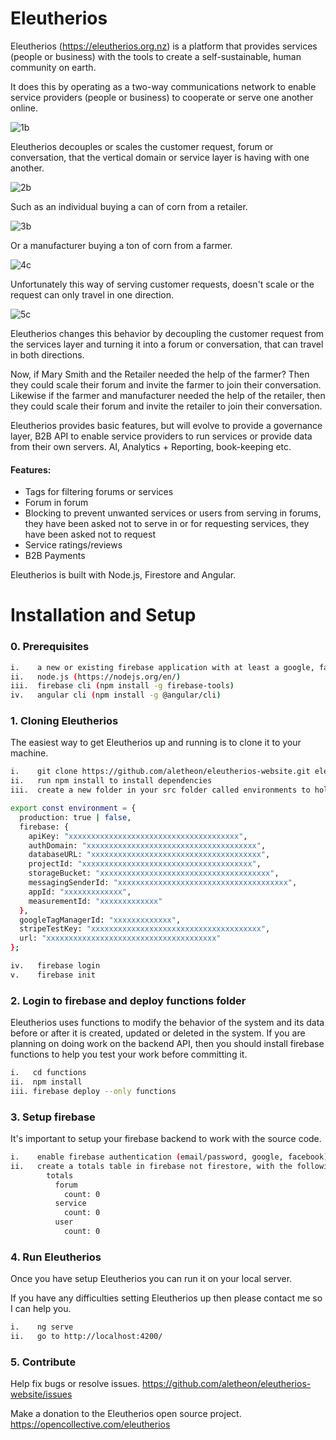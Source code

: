# Eleutherios

Eleutherios (https://eleutherios.org.nz) is a platform that provides services (people or business) with the tools to create a self-sustainable, human community on earth.

It does this by operating as a two-way communications network to enable service providers (people or business) to cooperate or serve one another online.

![1b](./src/assets/1b.png)

Eleutherios decouples or scales the customer request, forum or conversation, that the vertical domain or service layer is having with one another.

![2b](./src/assets/2b.png)

Such as an individual buying a can of corn from a retailer.

![3b](./src/assets/3b.png)

Or a manufacturer buying a ton of corn from a farmer.

![4c](./src/assets/4b.png)

Unfortunately this way of serving customer requests, doesn't scale or the request can only travel in one direction.

![5c](./src/assets/5b.png)

Eleutherios changes this behavior by decoupling the customer request from the services layer and turning it into a forum or conversation, that can travel in both directions.

Now, if Mary Smith and the Retailer needed the help of the farmer?  Then they could scale their forum and invite the farmer to join their conversation.  Likewise if the farmer and manufacturer needed the help of the retailer, then they could scale their forum and invite the retailer to join their conversation.

Eleutherios provides basic features, but will evolve to provide a governance layer, B2B API to enable service providers to run services or provide data from their own servers.  AI, Analytics + Reporting, book-keeping etc.

#### Features:

* Tags for filtering forums or services
* Forum in forum
* Blocking to prevent unwanted services or users from serving in forums, they have been asked not to serve in or for requesting services, they have been asked not to request
* Service ratings/reviews
* B2B Payments

Eleutherios is built with Node.js, Firestore and Angular.

# Installation and Setup

### 0. Prerequisites

```bash
i.    a new or existing firebase application with at least a google, facebook or email passwordless provider
ii.   node.js (https://nodejs.org/en/)
iii.  firebase cli (npm install -g firebase-tools)
iv.   angular cli (npm install -g @angular/cli)
```

### 1. Cloning Eleutherios

The easiest way to get Eleutherios up and running is to clone it to your machine.

```bash
i.    git clone https://github.com/aletheon/eleutherios-website.git eleutherios-website
ii.   run npm install to install dependencies
iii.  create a new folder in your src folder called environments to hold your environment (environment.prod.ts and environment.ts) variables:
```

```bash
export const environment = {
  production: true | false,
  firebase: {
    apiKey: "xxxxxxxxxxxxxxxxxxxxxxxxxxxxxxxxxxxxxx",
    authDomain: "xxxxxxxxxxxxxxxxxxxxxxxxxxxxxxxxxxxxxx",
    databaseURL: "xxxxxxxxxxxxxxxxxxxxxxxxxxxxxxxxxxxxxx",
    projectId: "xxxxxxxxxxxxxxxxxxxxxxxxxxxxxxxxxxxxxx",
    storageBucket: "xxxxxxxxxxxxxxxxxxxxxxxxxxxxxxxxxxxxxx",
    messagingSenderId: "xxxxxxxxxxxxxxxxxxxxxxxxxxxxxxxxxxxxxx",
    appId: "xxxxxxxxxxxxx",
    measurementId: "xxxxxxxxxxxxx"
  },
  googleTagManagerId: "xxxxxxxxxxxxx",
  stripeTestKey: "xxxxxxxxxxxxxxxxxxxxxxxxxxxxxxxxxxxxxx",
  url: "xxxxxxxxxxxxxxxxxxxxxxxxxxxxxxxxxxxxxx"
};
```
```bash
iv.   firebase login
v.    firebase init
```

### 2. Login to firebase and deploy functions folder

Eleutherios uses functions to modify the behavior of the system and its data before or after it is created, updated or deleted in the system.  If you are planning on doing work on the backend API, then you should install firebase functions to help you test your work before committing it.

```bash
i.   cd functions
ii.  npm install
iii. firebase deploy --only functions
```

### 3. Setup firebase

It's important to setup your firebase backend to work with the source code.

```bash
i.    enable firebase authentication (email/password, google, facebook)
ii.   create a totals table in firebase not firestore, with the following default structure:
        totals
          forum
            count: 0
          service
            count: 0
          user
            count: 0
```

### 4. Run Eleutherios

Once you have setup Eleutherios you can run it on your local server.

If you have any difficulties setting Eleutherios up then please contact me so I can help you.

```bash
i.    ng serve
ii.   go to http://localhost:4200/
```

### 5. Contribute

Help fix bugs or resolve issues.
https://github.com/aletheon/eleutherios-website/issues

Make a donation to the Eleutherios open source project. https://opencollective.com/eleutherios
